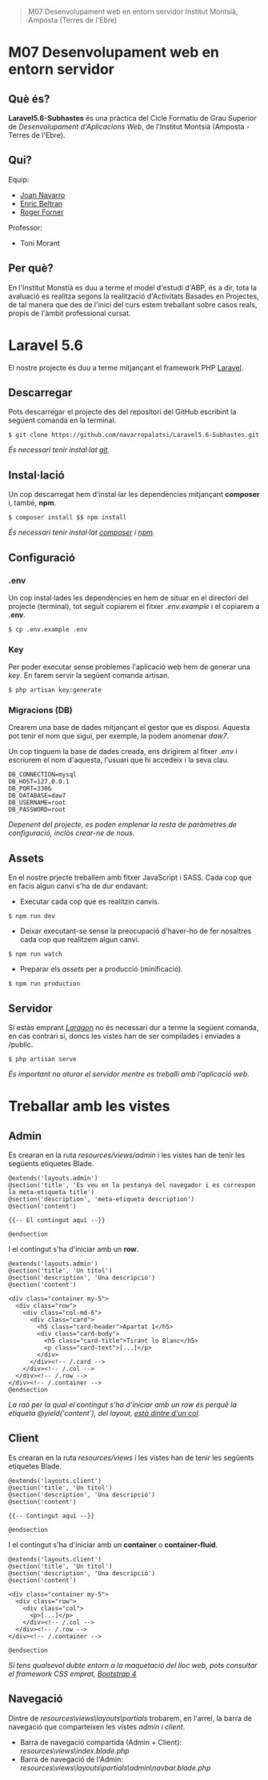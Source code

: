 > M07 Desenvolupament web en entorn servidor
> Institut Montsià, Amposta (Terres de l'Ebre)
# M07 Desenvolupament web en entorn servidor

## Què és?

**Laravel5.6-Subhastes** és una pràctica del Cicle Formatiu de Grau Superior de _Desenvolupament d'Aplicacions Web_, de l'Institut Montsià (Amposta - Terres de l'Ebre).

## Qui?

Equip:
- [Joan Navarro](https://www.linkedin.com/in/joan-navarro-palatsi-171157145/)
- [Enric Beltran](https://www.linkedin.com/in/enric-beltran-cano-400264156/)
- [Roger Forner](https://www.linkedin.com/in/rogerforner/)

Professor:
- Toni Morant

## Per què?

En l'Institut Monstià es duu a terme el model d'estudi d'ABP, és a dir, tota la avaluació es realitza segons la realització d'Activitats Basades en Projectes, de tal manera que des de l'inici del curs estem treballant sobre casos reals, propis de l'àmbit professional cursat.

# Laravel 5.6

El nostre projecte és duu a terme mitjançant el framework PHP [Laravel](https://laravel.com/).

## Descarregar

Pots descarregar el projecte des del repositori del GitHub escribint la següent comanda en la terminal.

```
$ git clone https://github.com/navarropalatsi/Laravel5.6-Subhastes.git
```

_És necessari tenir instal·lat [git](https://git-scm.com/)._

## Instal·lació

Un cop descarregat hem d'instal·lar les dependències mitjançant **composer** i, també, **npm**.

```
$ composer install $$ npm install
```

_És necessari tenir instal·lat [composer](https://getcomposer.org/) i [npm](https://www.npmjs.com/get-npm)._

## Configuració

### .env

Un cop instal·lades les dependències en hem de situar en el directori del projecte (terminal), tot seguit copiarem el fitxer _.env.example_ i el copiarem a **.env**.

```
$ cp .env.example .env
```

### Key

Per poder executar sense problemes l'aplicació web hem de generar una _key_. En farem servir la següent comanda artisan.

```
$ php artisan key:generate
```

### Migracions (DB)

Crearem una base de dades mitjançant el gestor que es disposi. Aquesta pot tenir el nom que sigui, per exemple, la podem anomenar _daw7_.

Un cop tinguem la base de dades creada, ens dirigirem al fitxer _.env_ i escriurem el nom d'aquesta, l'usuari que hi accedeix i la seva clau.

```
DB_CONNECTION=mysql
DB_HOST=127.0.0.1
DB_PORT=3306
DB_DATABASE=daw7
DB_USERNAME=root
DB_PASSWORD=root
```

_Depenent del projecte, es poden emplenar la resta de paràmetres de configuració, inclòs crear-ne de nous._

## Assets

En el nostre prjecte treballem amb fitxer JavaScript i SASS. Cada cop que en facis algun canvi s'ha de dur endavant:

- Executar cada cop que es realitzin canvis.
```
$ npm run dev
```
- Deixar executant-se sense la preocupació d'haver-ho de fer nosaltres cada cop que realitzem algun canvi.
```
$ npm run watch
```
- Preparar els _assets_ per a producció (minificació).
```
$ npm run production
```

## Servidor

Si estàs emprant _[Laragon](https://laragon.org/)_ no és necessari dur a terme la següent comanda, en cas contrari sí, doncs les vistes han de ser compilades i enviades a /public.

```
$ php artisan serve
```

_És important no aturar el servidor mentre es treballi amb l'aplicació web._

# Treballar amb les vistes

## Admin

Es crearan en la ruta _resources/views/admin_ i les vistes han de tenir les següents etiquetes Blade.

```
@extends('layouts.admin')
@section('title', 'Es veu en la pestanya del navegador i es correspon la meta-etiqueta title')
@section('description', 'meta-etiqueta description')
@section('content')

{{-- El contingut aquí --}}

@endsection
```

I el contingut s'ha d'iniciar amb un **row**.

```
@extends('layouts.admin')
@section('title', 'Un títol')
@section('description', 'Una descripció')
@section('content')

<div class="container my-5">
  <div class="row">
    <div class="col-md-6">
      <div class="card">
        <h5 class="card-header">Apartat 1</h5>
        <div class="card-body">
          <h5 class="card-title">Tirant lo Blanc</h5>
          <p class="card-text">[...]</p>
        </div>
      </div><!-- /.card -->
    </div><!-- /.col -->
  </div><!-- /.row -->
</div><!-- /.container -->
@endsection
```

_La raó per la qual el contingut s'ha d'iniciar amb un row és perquè la etiqueta @yield('content'), del layout, <u>està dintre d'un col</u>._

## Client

Es crearan en la ruta _resources/views_ i les vistes han de tenir les següents etiquetes Blade.

```
@extends('layouts.client')
@section('title', 'Un títol')
@section('description', 'Una descripció')
@section('content')

{{-- Contingut aquí --}}

@endsection
```

I el contingut s'ha d'iniciar amb un **container** o **container-fluid**.

```
@extends('layouts.client')
@section('title', 'Un títol')
@section('description', 'Una descripció')
@section('content')

<div class="container my-5">
  <div class="row">
    <div class="col">
      <p>[...]</p>
    </div><!-- /.col -->
  </div><!-- /.row -->
</div><!-- /.container -->

@endsection
```

_Si tens qualsevol dubte entorn a la maquetació del lloc web, pots consultar el framework CSS emprat, [Bootstrap 4](https://getbootstrap.com/docs/4.0/layout/grid/)_

## Navegació

Dintre de _resources\views\layouts\partials_ trobarem, en l'arrel, la barra de navegació que comparteixen les vistes _admin_ i _client_.

- Barra de navegació compartida (Admin + Client): _resources\views\index.blade.php_
- Barra de navegació de l'Admin: _resources\views\layouts\partials\admin\navbar.blade.php_
